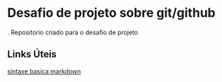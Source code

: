 # Desafio de projeto sobre git/github
 . Repositorio criado para o desafio de projeto
 
 ## Links Úteis
[sintaxe basica markdown](https://www.markdownguide.org/basic-syntax/)
